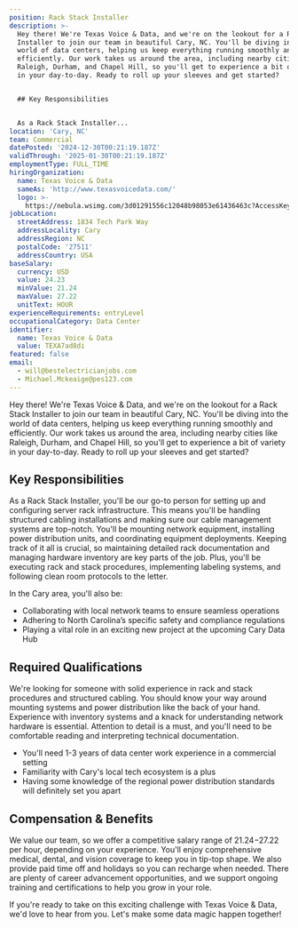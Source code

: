 ```yaml
---
position: Rack Stack Installer
description: >-
  Hey there! We're Texas Voice & Data, and we're on the lookout for a Rack Stack
  Installer to join our team in beautiful Cary, NC. You'll be diving into the
  world of data centers, helping us keep everything running smoothly and
  efficiently. Our work takes us around the area, including nearby cities like
  Raleigh, Durham, and Chapel Hill, so you'll get to experience a bit of variety
  in your day-to-day. Ready to roll up your sleeves and get started?


  ## Key Responsibilities


  As a Rack Stack Installer...
location: 'Cary, NC'
team: Commercial
datePosted: '2024-12-30T00:21:19.187Z'
validThrough: '2025-01-30T00:21:19.187Z'
employmentType: FULL_TIME
hiringOrganization:
  name: Texas Voice & Data
  sameAs: 'http://www.texasvoicedata.com/'
  logo: >-
    https://nebula.wsimg.com/3d01291556c12048b98053e61436463c?AccessKeyId=1694F521AED933792FFF&disposition=0&alloworigin=1
jobLocation:
  streetAddress: 1834 Tech Park Way
  addressLocality: Cary
  addressRegion: NC
  postalCode: '27511'
  addressCountry: USA
baseSalary:
  currency: USD
  value: 24.23
  minValue: 21.24
  maxValue: 27.22
  unitText: HOUR
experienceRequirements: entryLevel
occupationalCategory: Data Center
identifier:
  name: Texas Voice & Data
  value: TEXA7ad8di
featured: false
email:
  - will@bestelectricianjobs.com
  - Michael.Mckeaige@pes123.com
---
```




Hey there! We're Texas Voice & Data, and we're on the lookout for a Rack Stack Installer to join our team in beautiful Cary, NC. You'll be diving into the world of data centers, helping us keep everything running smoothly and efficiently. Our work takes us around the area, including nearby cities like Raleigh, Durham, and Chapel Hill, so you'll get to experience a bit of variety in your day-to-day. Ready to roll up your sleeves and get started?

## Key Responsibilities

As a Rack Stack Installer, you'll be our go-to person for setting up and configuring server rack infrastructure. This means you'll be handling structured cabling installations and making sure our cable management systems are top-notch. You'll be mounting network equipment, installing power distribution units, and coordinating equipment deployments. Keeping track of it all is crucial, so maintaining detailed rack documentation and managing hardware inventory are key parts of the job. Plus, you'll be executing rack and stack procedures, implementing labeling systems, and following clean room protocols to the letter.

In the Cary area, you'll also be:

- Collaborating with local network teams to ensure seamless operations
- Adhering to North Carolina’s specific safety and compliance regulations
- Playing a vital role in an exciting new project at the upcoming Cary Data Hub

## Required Qualifications

We're looking for someone with solid experience in rack and stack procedures and structured cabling. You should know your way around mounting systems and power distribution like the back of your hand. Experience with inventory systems and a knack for understanding network hardware is essential. Attention to detail is a must, and you'll need to be comfortable reading and interpreting technical documentation.

- You'll need 1-3 years of data center work experience in a commercial setting
- Familiarity with Cary's local tech ecosystem is a plus
- Having some knowledge of the regional power distribution standards will definitely set you apart

## Compensation & Benefits

We value our team, so we offer a competitive salary range of $21.24-$27.22 per hour, depending on your experience. You'll enjoy comprehensive medical, dental, and vision coverage to keep you in tip-top shape. We also provide paid time off and holidays so you can recharge when needed. There are plenty of career advancement opportunities, and we support ongoing training and certifications to help you grow in your role.

If you're ready to take on this exciting challenge with Texas Voice & Data, we'd love to hear from you. Let's make some data magic happen together!

